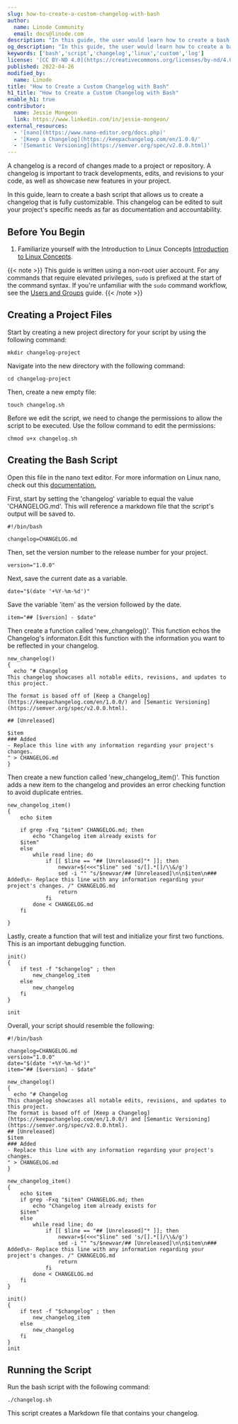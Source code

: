 ```yaml
---
slug: how-to-create-a-custom-changelog-with-bash
author:
  name: Linode Community
  email: docs@linode.com
description: "In this guide, the user would learn how to create a bash script that would generate a custom changelog. A changelog is a simple log that details and describes what changes have been made in a project's code or development since the last merged change. After completing this guide, the user would have a versatile bash script that could be implemented into a wide variety of existing or future projects."
og_description: "In this guide, the user would learn how to create a bash script that would generate a custom changelog. A changelog is a simple log that details and describes what changes have been made in a project's code or development since the last merged change. After completing this guide, the user would have a versatile bash script that could be implemented into a wide variety of existing or future projects."
keywords: ['bash','script','changelog','linux','custom','log']
license: '[CC BY-ND 4.0](https://creativecommons.org/licenses/by-nd/4.0)'
published: 2022-04-26
modified_by:
  name: Linode
title: "How to Create a Custom Changelog with Bash"
h1_title: "How to Create a Custom Changelog with Bash"
enable_h1: true
contributor:
  name: Jessie Mongeon
  link: https://www.linkedin.com/in/jessie-mongeon/
external_resources:
  - '[nano](https://www.nano-editor.org/docs.php)'
  - '[Keep a Changelog](https://keepachangelog.com/en/1.0.0/'
  - '[Semantic Versioning](https://semver.org/spec/v2.0.0.html)'
---
```


A changelog is a record of changes made to a project or repository. A changelog is important to track developments, edits, and revisions to your code, as well as showcase new features in your project. 

In this guide, learn to create a bash script that allows us to create a changelog that is fully customizable. This changelog can be edited to suit your project's specific needs as far as documentation and accountability. 

## Before You Begin

1. Familiarize yourself with the Introduction to Linux Concepts  [Introduction to Linux Concepts](/docs/guides/introduction-to-linux-concepts/). 

{{< note >}}
This guide is written using a non-root user account.
For any commands that require elevated privileges, `sudo` is prefixed at the start of the command syntax.
If you're unfamiliar with the `sudo` command workflow, see the [Users and Groups](/docs/tools-reference/linux-users-and-groups/) guide.
{{< /note >}}


## Creating a Project Files

Start by creating a new project directory for your script by using the following command:

`mkdir changelog-project`

Navigate into the new directory with the following command:

`cd changelog-project`

Then, create a new empty file:

`touch changelog.sh`

Before we edit the script, we need to change the permissions to allow the script to be executed. Use the follow command to edit the permissions:

`chmod u+x changelog.sh`

## Creating the Bash Script

Open this file in the nano text editor. For more information on Linux nano, check out this [documentation.](/docs/guides/use-nano-to-edit-files-in-linux/)

First, start by setting the 'changelog' variable to equal the value 'CHANGELOG.md'. This will reference a markdown file that the script's output will be saved to.

```
#!/bin/bash

changelog=CHANGELOG.md
```

Then, set the version number to the release number for your project. 

```
version="1.0.0"
```

Next, save the current date as a variable.

```
date="$(date '+%Y-%m-%d')"
```

Save the variable 'item' as the version followed by the date. 

```
item="## [$version] - $date"
```

Then create a function called 'new_changelog()'. This function echos the Changelog's informaton.Edit this function with the information you want to be reflected in your changelog. 

```
new_changelog()
{
  echo "# Changelog
This changelog showcases all notable edits, revisions, and updates to this project. 

The format is based off of [Keep a Changelog](https://keepachangelog.com/en/1.0.0/) and [Semantic Versioning](https://semver.org/spec/v2.0.0.html).

## [Unreleased]

$item
### Added 
- Replace this line with any information regarding your project's changes. 
" > CHANGELOG.md
}
```



Then create a new function called 'new_changelog_item()'. This function adds a new item to the changelog and provides an error checking function to avoid duplicate entries. 

```
new_changelog_item()
{   
    echo $item

    if grep -Fxq "$item" CHANGELOG.md; then 
        echo "Changelog item already exists for
    $item"
    else
        while read line; do
            if [[ $line == "## [Unreleased]"* ]]; then
                newvar=$(<<<"$line" sed 's/[].*[]/\\&/g')
                sed -i "" "s/$newvar/## [Unreleased]\n\n$item\n### Added\n- Replace this line with any information regarding your project's changes. /" CHANGELOG.md
                return
            fi
        done < CHANGELOG.md
    fi

}

```

Lastly, create a function that will test and initialize your first two functions. This is an important debugging function. 

```
init()
{
    if test -f "$changelog" ; then
        new_changelog_item
    else
        new_changelog
    fi
}

init
```

Overall, your script should resemble the following:

```
#!/bin/bash
 
changelog=CHANGELOG.md
version="1.0.0"
date="$(date '+%Y-%m-%d')"
item="## [$version] - $date"

new_changelog()
{
  echo "# Changelog
This changelog showcases all notable edits, revisions, and updates to this project. 
The format is based off of [Keep a Changelog](https://keepachangelog.com/en/1.0.0/) and [Semantic Versioning](https://semver.org/spec/v2.0.0.html).
## [Unreleased]
$item
### Added 
- Replace this line with any information regarding your project's changes. 
" > CHANGELOG.md
}

new_changelog_item()
{   
    echo $item
    if grep -Fxq "$item" CHANGELOG.md; then 
        echo "Changelog item already exists for
    $item"
    else
        while read line; do
            if [[ $line == "## [Unreleased]"* ]]; then
                newvar=$(<<<"$line" sed 's/[].*[]/\\&/g')
                sed -i "" "s/$newvar/## [Unreleased]\n\n$item\n### Added\n- Replace this line with any information regarding your project's changes. /" CHANGELOG.md
                return
            fi
        done < CHANGELOG.md
    fi
}

init()
{
    if test -f "$changelog" ; then
        new_changelog_item
    else
        new_changelog
    fi
}
init
```

## Running the Script

Run the bash script with the following command:

`./changelog.sh`

This script creates a Markdown file that contains your changelog. 

